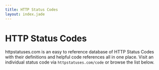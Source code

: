 ```yaml
---
title: HTTP Status Codes
layout: index.jade
---
```


# HTTP Status Codes

httpstatuses.com is an easy to reference database of HTTP Status Codes with their definitions and helpful code references all in one place. Visit an individual status code via `httpstatuses.com/code` or browse the list below.
